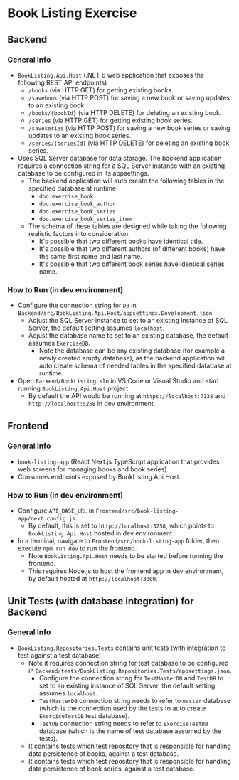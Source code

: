 # Book Listing Exercise
## Backend
### General Info
- `BookListing.Api.Host` (.NET 6 web application that exposes the following REST API endpoints)
  - `/books` (via HTTP GET) for getting existing books.
  - `/savebook` (via HTTP POST) for saving a new book or saving updates to an existing book.
  - `/books/{bookId}` (via HTTP DELETE) for deleting an existing book.
  - `/series` (via HTTP GET) for getting existing book series.
  - `/saveseries` (via HTTP POST) for saving a new book series or saving updates to an existing book series.
  - `/series/{seriesId}` (via HTTP DELETE) for deleting an existing book series.
- Uses SQL Server database for data storage. The backend application requires a connection string for a SQL Server instance with an existing database to be configured in its appsettings.
  - The backend application will auto create the following tables in the specified database at runtime.
    - `dbo.exercise_book`
	- `dbo.exercise_book_author`
	- `dbo.exercise_book_series`
	- `dbo.exercise_book_series_item`
  - The schema of these tables are designed while taking the following realistic factors into consideration.
    - It's possible that two different books have identical title.
	- It's possible that two different authors (of different books) have the same first name and last name.
	- It's possible that two different book series have identical series name.
### How to Run (in dev environment)
- Configure the connection string for `DB` in `Backend/src/BookListing.Api.Host/appsettings.Development.json`.
  - Adjust the SQL Server instance to set to an existing instance of SQL Server, the default setting assumes `localhost`.
  - Adjust the database name to set to an existing database, the default assumes `ExerciseDB`.
    - Note the database can be any existing database (for example a newly created empty database), as the backend application will auto create schema of needed tables in the specified database at runtime.
- Open `Backend/BookListing.sln` in VS Code or Visual Studio and start running `BookListing.Api.Host` project.
  - By default the API would be running at `https://localhost:7138` and `http://localhost:5258` in dev environment.
## Frontend
### General Info
- `book-listing-app` (React Next.js TypeScript application that provides web screens for managing books and book series).
- Consumes endpoints exposed by BookListing.Api.Host.
### How to Run (in dev environment)
- Configure `API_BASE_URL` in `Frontend/src/book-listing-app/next.config.js`.
  - By default, this is set to `http://localhost:5258`, which points to `BookListing.Api.Host` hosted in dev environment.
- In a terminal, navigate to `Frontend/src/book-listing-app` folder, then execute `npm run dev` to run the frontend.
  - Note `BookListing.Api.Host` needs to be started before running the frontend.
  - This requires Node.js to host the frontend app in dev environment, by default hosted at `http://localhost:3000`.
## Unit Tests (with database integration) for Backend
### General Info
- `BookListing.Repositories.Tests` contains unit tests (with integration to test against a test database).
  - Note it requires connection string for test database to be configured in `Backend/tests/BookListing.Repositories.Tests/appsettings.json`.
    - Configure the connection string for `TestMasterDB` and `TestDB` to set to an existing instance of SQL Server, the default setting assumes `localhost`.
	- `TestMasterDB` connection string needs to refer to `master` database (which is the connection used by the tests to auto create `ExerciseTestDB` test database).
	- `TestDB` connection string needs to refer to `ExerciseTestDB` database (which is the name of test database assumed by the tests).
  - It contains tests which test repository that is responsible for handling data persistence of books, against a test database.
  - It contains tests which test repository that is responsible for handling data persistence of book series, against a test database.